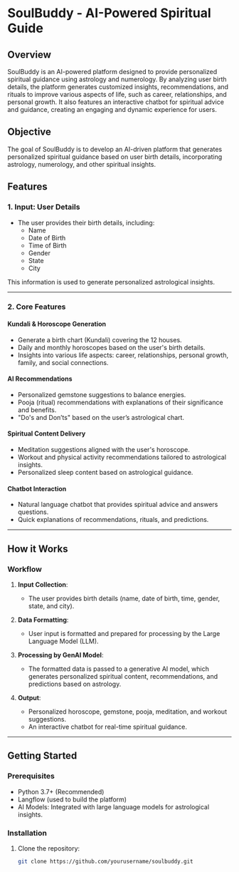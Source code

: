 # SoulBuddy - AI-Powered Spiritual Guide

## Overview

SoulBuddy is an AI-powered platform designed to provide personalized spiritual guidance using astrology and numerology. By analyzing user birth details, the platform generates customized insights, recommendations, and rituals to improve various aspects of life, such as career, relationships, and personal growth. It also features an interactive chatbot for spiritual advice and guidance, creating an engaging and dynamic experience for users.

## Objective

The goal of SoulBuddy is to develop an AI-driven platform that generates personalized spiritual guidance based on user birth details, incorporating astrology, numerology, and other spiritual insights.

## Features

### 1. **Input: User Details**
   - The user provides their birth details, including:
     - Name
     - Date of Birth
     - Time of Birth
     - Gender
     - State
     - City

   This information is used to generate personalized astrological insights.

---

### 2. **Core Features**

#### **Kundali & Horoscope Generation**
   - Generate a birth chart (Kundali) covering the 12 houses.
   - Daily and monthly horoscopes based on the user's birth details.
   - Insights into various life aspects: career, relationships, personal growth, family, and social connections.

#### **AI Recommendations**
   - Personalized gemstone suggestions to balance energies.
   - Pooja (ritual) recommendations with explanations of their significance and benefits.
   - "Do's and Don’ts" based on the user’s astrological chart.

#### **Spiritual Content Delivery**
   - Meditation suggestions aligned with the user's horoscope.
   - Workout and physical activity recommendations tailored to astrological insights.
   - Personalized sleep content based on astrological guidance.

#### **Chatbot Interaction**
   - Natural language chatbot that provides spiritual advice and answers questions.
   - Quick explanations of recommendations, rituals, and predictions.

---

## How it Works

### Workflow

1. **Input Collection**:
   - The user provides birth details (name, date of birth, time, gender, state, and city).

2. **Data Formatting**:
   - User input is formatted and prepared for processing by the Large Language Model (LLM).

3. **Processing by GenAI Model**:
   - The formatted data is passed to a generative AI model, which generates personalized spiritual content, recommendations, and predictions based on astrology.

4. **Output**:
   - Personalized horoscope, gemstone, pooja, meditation, and workout suggestions.
   - An interactive chatbot for real-time spiritual guidance.

---

## Getting Started

### Prerequisites

- Python 3.7+ (Recommended)
- Langflow (used to build the platform)
- AI Models: Integrated with large language models for astrological insights.

### Installation

1. Clone the repository:
   ```bash
   git clone https://github.com/yourusername/soulbuddy.git
